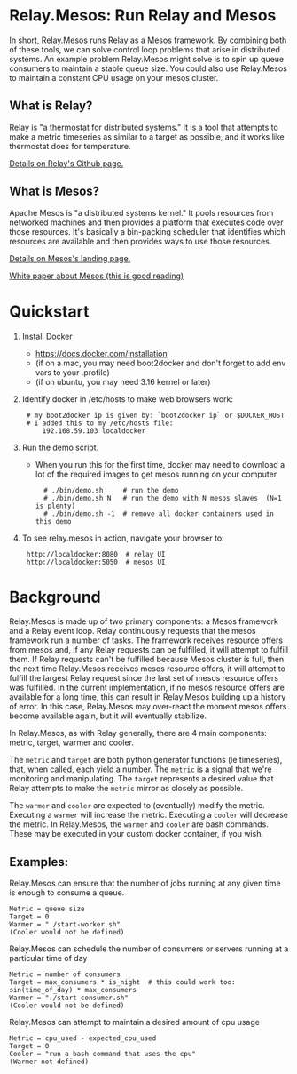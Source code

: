 Relay.Mesos:  Run Relay and Mesos
==========

In short, Relay.Mesos runs Relay as a Mesos framework.  By combining
both of these tools, we can solve control loop problems that arise in
distributed systems.  An example problem Relay.Mesos might solve is to
spin up queue consumers to maintain a stable queue size.  You could also
use Relay.Mesos to maintain a constant CPU usage on your mesos cluster.

What is Relay?
----------
Relay is "a thermostat for distributed systems."  It is a tool that
attempts to make a metric timeseries as similar to a target
as possible, and it works like thermostat does for temperature.

[Details on Relay's Github page.](
https://github.com/sailthru/relay/blob/master/README.md)

What is Mesos?
----------
Apache Mesos is "a distributed systems kernel."  It pools resources from
networked machines and then provides a platform that executes code
over those resources.  It's basically a bin-packing scheduler that identifies
which resources are available and then provides ways to use those resources.

[Details on Mesos's landing page.](http://mesos.apache.org/)

[White paper about Mesos (this is good
reading)](http://mesos.berkeley.edu/mesos_tech_report.pdf)


Quickstart
==========

1. Install Docker
    - https://docs.docker.com/installation
    - (if on a mac, you may need boot2docker and don't forget to add env vars to your .profile)
    - (if on ubuntu, you may need 3.16 kernel or later)

1. Identify docker in /etc/hosts to make web browsers work:

        # my boot2docker ip is given by: `boot2docker ip` or $DOCKER_HOST
        # I added this to my /etc/hosts file:
            192.168.59.103 localdocker

1. Run the demo script.
    - When you run this for the first time, docker may need to download a
      lot of the required images to get mesos running on your computer

            # ./bin/demo.sh     # run the demo
            # ./bin/demo.sh N   # run the demo with N mesos slaves  (N=1 is plenty)
            # ./bin/demo.sh -1  # remove all docker containers used in this demo

1. To see relay.mesos in action, navigate your browser to:

        http://localdocker:8080  # relay UI
        http://localdocker:5050  # mesos UI


Background
==========

Relay.Mesos is made up of two primary components: a Mesos framework and
a Relay event loop.  Relay continuously requests that the mesos
framework run a number of tasks.  The framework receives resource
offers from mesos and, if any Relay requests can be fulfilled, it will
attempt to fulfill them.  If Relay requests can't be fulfilled because
Mesos cluster is full, then the next time Relay.Mesos receives mesos resource
offers, it will attempt to fulfill the largest Relay request since
the last set of mesos resource offers was fulfilled.  In the current
implementation, if no mesos resource offers are available for a long
time, this can result in Relay.Mesos building up a history of error.  In
this case, Relay.Mesos may over-react the moment mesos offers become available
again, but it will eventually stabilize.

In Relay.Mesos, as with Relay generally, there are 4 main components:
metric, target, warmer and cooler.

The ```metric``` and ```target``` are both python generator functions (ie timeseries), that, when called,
each yield a number.  The ```metric``` is a signal that we're monitoring
and manipulating.  The ```target``` represents a desired value that
Relay attempts to make the ```metric``` mirror as closely as possible.

The ```warmer``` and ```cooler``` are expected to (eventually) modify
the metric.  Executing a ```warmer``` will increase the metric.
Executing a ```cooler``` will decrease the metric.  In Relay.Mesos, the
```warmer``` and ```cooler``` are bash commands.  These may be executed in
your custom docker container, if you wish.


Examples:
----------

Relay.Mesos can ensure that the number of jobs running at any given
time is enough to consume a queue.

    Metric = queue size
    Target = 0
    Warmer = "./start-worker.sh"
    (Cooler would not be defined)

Relay.Mesos can schedule the number of consumers or servers running at a
particular time of day

    Metric = number of consumers
    Target = max_consumers * is_night  # this could work too: sin(time_of_day) * max_consumers
    Warmer = "./start-consumer.sh"
    (Cooler would not be defined)

Relay.Mesos can attempt to maintain a desired amount of cpu usage

    Metric = cpu_used - expected_cpu_used
    Target = 0
    Cooler = "run a bash command that uses the cpu"
    (Warmer not defined)
